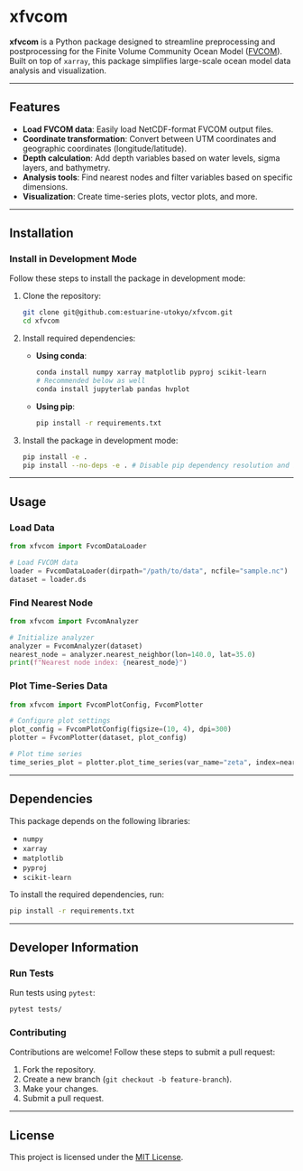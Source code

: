 # xfvcom

**xfvcom** is a Python package designed to streamline preprocessing and postprocessing for the Finite Volume Community Ocean Model ([FVCOM](https://github.com/jsasaki-utokyo/FVCOM)). Built on top of `xarray`, this package simplifies large-scale ocean model data analysis and visualization.

---

## Features

- **Load FVCOM data**: Easily load NetCDF-format FVCOM output files.
- **Coordinate transformation**: Convert between UTM coordinates and geographic coordinates (longitude/latitude).
- **Depth calculation**: Add depth variables based on water levels, sigma layers, and bathymetry.
- **Analysis tools**: Find nearest nodes and filter variables based on specific dimensions.
- **Visualization**: Create time-series plots, vector plots, and more.

---

## Installation

### Install in Development Mode

Follow these steps to install the package in development mode:

1. Clone the repository:
   ```bash
   git clone git@github.com:estuarine-utokyo/xfvcom.git
   cd xfvcom
   ```

2. Install required dependencies:
   - **Using conda**:
     ```bash
     conda install numpy xarray matplotlib pyproj scikit-learn
     # Recommended below as well
     conda install jupyterlab pandas hvplot
     ```
   - **Using pip**:
     ```bash
     pip install -r requirements.txt
     ```

3. Install the package in development mode:
   ```bash
   pip install -e .
   pip install --no-deps -e . # Disable pip dependency resolution and install only the development package
   ```

---

## Usage

### Load Data
```python
from xfvcom import FvcomDataLoader

# Load FVCOM data
loader = FvcomDataLoader(dirpath="/path/to/data", ncfile="sample.nc")
dataset = loader.ds
```

### Find Nearest Node
```python
from xfvcom import FvcomAnalyzer

# Initialize analyzer
analyzer = FvcomAnalyzer(dataset)
nearest_node = analyzer.nearest_neighbor(lon=140.0, lat=35.0)
print(f"Nearest node index: {nearest_node}")
```

### Plot Time-Series Data
```python
from xfvcom import FvcomPlotConfig, FvcomPlotter

# Configure plot settings
plot_config = FvcomPlotConfig(figsize=(10, 4), dpi=300)
plotter = FvcomPlotter(dataset, plot_config)

# Plot time series
time_series_plot = plotter.plot_time_series(var_name="zeta", index=nearest_node, start="2020-01-01", end="2020-12-31")
```

---

## Dependencies

This package depends on the following libraries:

- `numpy`
- `xarray`
- `matplotlib`
- `pyproj`
- `scikit-learn`

To install the required dependencies, run:
```bash
pip install -r requirements.txt
```

---

## Developer Information

### Run Tests
Run tests using `pytest`:
```bash
pytest tests/
```

### Contributing
Contributions are welcome! Follow these steps to submit a pull request:

1. Fork the repository.
2. Create a new branch (`git checkout -b feature-branch`).
3. Make your changes.
4. Submit a pull request.

---

## License

This project is licensed under the [MIT License](LICENSE).



